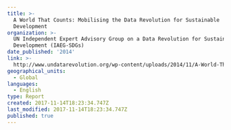 ```yaml
---
title: >-
  A World That Counts: Mobilising the Data Revolution for Sustainable
  Development
organization: >-
  UN Independent Expert Advisory Group on a Data Revolution for Sustainable
  Development (IAEG-SDGs)
date_published: '2014'
link: >-
  http://www.undatarevolution.org/wp-content/uploads/2014/11/A-World-That-Counts.pdf
geographical_units:
  - Global
languages:
  - English
type: Report
created: 2017-11-14T18:23:34.747Z
last_modified: 2017-11-14T18:23:34.747Z
published: true
---
```


